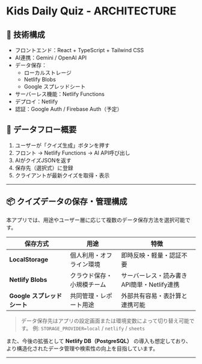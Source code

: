 # Kids Daily Quiz - ARCHITECTURE

## 🧱 技術構成

- フロントエンド：React + TypeScript + Tailwind CSS
- AI連携：Gemini / OpenAI API
- データ保存：
  - ローカルストレージ
  - Netlify Blobs
  - Google スプレッドシート
- サーバーレス機能：Netlify Functions
- デプロイ：Netlify
- 認証：Google Auth / Firebase Auth（予定）

## 🔁 データフロー概要

1. ユーザーが「クイズ生成」ボタンを押す
2. フロント → Netlify Functions → AI API呼び出し
3. AIがクイズJSONを返す
4. 保存先（選択式）に登録
5. クライアントが最新クイズを取得・表示

---

## 📦 クイズデータの保存・管理構成

本アプリでは、用途やユーザー層に応じて複数のデータ保存方法を選択可能です。

| 保存方式                    | 用途                       | 特徴                                       |
| --------------------------- | -------------------------- | ------------------------------------------ |
| **LocalStorage**            | 個人利用・オフライン環境   | 即時反映・軽量・認証不要                   |
| **Netlify Blobs**           | クラウド保存・小規模チーム | サーバーレス・読み書きAPI簡単・Netlify連携 |
| **Google スプレッドシート** | 共同管理・レポート用途     | 外部共有容易・表計算と連携可能             |

> データ保存先はアプリの設定画面または環境変数によって切り替え可能です。
> 例: `STORAGE_PROVIDER=local` / `netlify` / `sheets`

また、今後の拡張として **Netlify DB（PostgreSQL）** の導入も想定しており、より構造化されたデータ管理や検索性の向上を目指しています。

---
